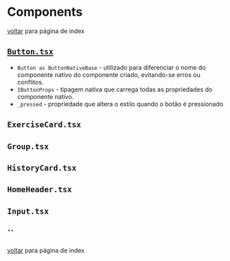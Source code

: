 # Components

[voltar](index.md) para página de index

## [`Button.tsx`](../../mobile/src/components/Button.tsx)

- `Button as ButtonNativeBase` - utilizado para diferenciar o nome do componente nativo do componente criado, evitando-se erros ou conflitos.
- `IButtonProps` - tipagem nativa que carrega todas as propriedades do componente nativo.
- `_pressed` - propriedade que altera o estilo quando o botão é pressionado

## `ExerciseCard.tsx`

## `Group.tsx`

## `HistoryCard.tsx`

## `HomeHeader.tsx`

## `Input.tsx`

## ``

[voltar](index.md) para página de index
